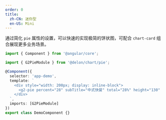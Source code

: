 ```yaml
---
order: 0
title:
  zh-CN: 迷你型
  en-US: Mini
---
```


通过简化 `pie` 属性的设置，可以快速的实现极简的饼状图，可配合 `chart-card` 组合展现更多业务场景。

```ts
import { Component } from '@angular/core';

import { G2PieModule } from '@delon/chart/pie';

@Component({
  selector: 'app-demo',
  template: `
    <div style="width: 200px; display: inline-block">
      <g2-pie percent="28" subTitle="中式快餐" total="28%" height="130" />
    </div>
  `,
  imports: [G2PieModule]
})
export class DemoComponent {}
```

